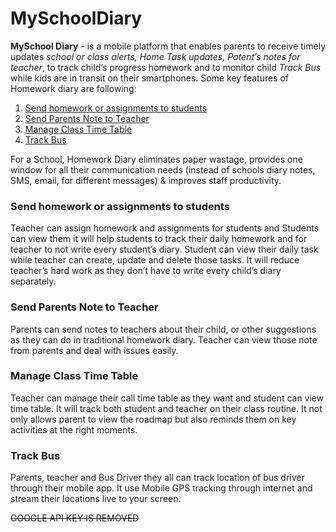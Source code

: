 # MySchoolDiary
**MySchool Diary** - is a mobile platform that enables parents to receive timely updates *school or class alerts, Home Task updates, Patent’s notes for teacher*, to track child’s progress homework and to monitor child *Track Bus* while kids are in transit on their smartphones. Some key features of Homework diary are following:
1. [Send homework or assignments to students](#link1)
1. [Send Parents Note to Teacher](#link1)
1. [Manage Class Time Table](#link1)
1. [Track Bus](#link1)

For a School, Homework Diary eliminates paper wastage, provides one window for all their communication needs (instead of schools diary notes, SMS, email, for different messages) & improves staff productivity.

### <a name="link1"></a>Send homework or assignments to students
Teacher can assign homework and assignments for students and Students can view them it will help students to track their daily homework and for teacher to not write every student’s diary. Student can view their daily task while teacher can create, update and delete those tasks. It will reduce teacher’s hard work as they don’t have to write every child’s diary separately.

### <a name="link2"></a>Send Parents Note to Teacher
Parents can send notes to teachers about their child, or other suggestions as they can do in traditional homework diary. Teacher can view those note from parents and deal with issues easily.

### <a name="link3"></a>Manage Class Time Table
Teacher can manage their call time table as they want and student can view time table. It will track both student and teacher on their class routine. It not only allows parent to view the roadmap but also reminds them on key activities at the right moments. 
### <a name="link4"></a>Track Bus
Parents, teacher and Bus Driver they all can track location of bus driver through their mobile app. It use Mobile GPS tracking through internet and stream their locations live to your screen.

~~GOOGLE API KEY IS REMOVED~~

 
